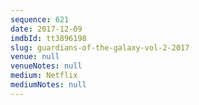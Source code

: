 ```yaml
---
sequence: 621
date: 2017-12-09
imdbId: tt3896198
slug: guardians-of-the-galaxy-vol-2-2017
venue: null
venueNotes: null
medium: Netflix
mediumNotes: null
---
```

